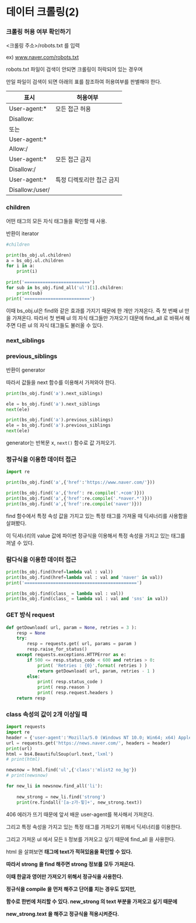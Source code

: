 # 데이터 크롤링(2)



### 크롤링 허용 여부 확인하기



<크롤링 주소>/robots.txt 를 입력

ex) www.naver.com/robots.txt



robots.txt 파일이 검색이 안되면 크롤링이 허락되어 있는 경우며

만일 파일이 검색이 되면 아래의 표를 참조하여 허용여부를 판별해야 한다.

| 표시            | 허용여부                  |
| --------------- | ------------------------- |
| User-agent:*    | 모든 접근 허용            |
| Disallow:       |                           |
| 또는            |                           |
| User-agent:*    |                           |
| Allow:/         |                           |
| User-agent:*    | 모든 접근 금지            |
| Disallow:/      |                           |
| User-agent:*    | 특정 디렉토리만 접근 금지 |
| Disallow:/user/ |                           |



### children



어떤 태그의 모든 자식 태그들을 확인할 때 사용.

반환이 iterator



```python
#children

print(bs_obj.ul.children)
a = bs_obj.ul.children
for i in a:
    print(i)
    
print('=========================')
for sub in bs_obj.find_all('ul')[1].children:
    print(sub)
print('=========================')
```



이때 bs_obj.ul은 find와 같은 효과를 가지기 때문에 한 개만 가져온다. 즉 첫 번째 ul 만을 가져온다. 따라서 첫 번째 ul 의 자식 태그들만 가져오기 대문에 find_all 로 바꿔서 해주면 다른 ul 의 자식 태그들도 불러올 수 있다.



### next_siblings

### previous_siblings



반환이 generator

따라서 값들을 next 함수를 이용해서 가져와야 한다.



```python
print(bs_obj.find('a').next_siblings)

ele = bs_obj.find('a').next_siblings
next(ele)

print(bs_obj.find('a').previous_siblings)
ele = bs_obj.find('a').previous_siblings
next(ele)
```



generator는 반복문 x, `next()` 함수로 값 가져오기.



### 정규식을 이용한 데이터 접근



```python
import re

print(bs_obj.find('a',{'href':'https://www.naver.com/'}))

print(bs_obj.find('a',{'href': re.compile('.+com')}))
print(bs_obj.find('a',{'href':re.compile('.*naver.*')}))
print(bs_obj.find('a',{'href':re.compile('naver')}))
```



find 함수에서 특정 속성 값을 가지고 있는 특정 태그를 가져올 때 딕셔너리를 사용함을 살펴봤다.

이 딕셔너리의 value 값에 파이썬 정규식을 이용해서 특정 속성을 가지고 있는 태그를 꺼낼 수 있다.



### 람다식을 이용한 데이터 접근



```python
print(bs_obj.find(href=lambda val : val))
print(bs_obj.find(href=lambda val : val and 'naver' in val))
print('===========================================')

print(bs_obj.find(class_ = lambda val : val))
print(bs_obj.find(class_ = lambda val : val and 'sns' in val))
```



### GET 방식 request



```python
def getDownload( url, param = None, retries = 3 ):
    resp = None
    try:
        resp = requests.get( url, params = param )
        resp.raise_for_status()
    except requests.exceptions.HTTPError as e:
        if 500 <= resp.status_code < 600 and retries > 0:
            print( 'Retries : {0}'.format( retries ) )
            return getDownload( url, param, retries - 1 )
        else:
            print( resp.status_code )
            print( resp.reason )
            print( resp.request.headers )
    return resp

```



### class 속성의 값이 2개 이상일 때



```python
import requests
import re
header = {'user-agent':'Mozilla/5.0 (Windows NT 10.0; Win64; x64) AppleWebKit/537.36 (KHTML, like Gecko) Chrome/91.0.4472.124 Safari/537.36'}
url = requests.get('https://news.naver.com/', headers = header)
print(url)
html = bs4.BeautifulSoup(url.text,'lxml')
# print(html)

newsnow = html.find('ul',{'class':'mlist2 no_bg'})
# print(newsnow)

for new_li in newsnow.find_all('li'):
    
    new_strong = new_li.find('strong')
    print(re.findall('[a-z가-힣]+', new_strong.text))

```



406 에러가 뜨기 때문에 앞서 배운 user-agent를 복사해서 가져온다.

그리고 특정 속성을 가지고 있는 특정 태그를 가져오기 위해서 딕셔너리를 이용한다.

그리고 가져온 ul 에서 모든 li 정보를 가져오고 싶기 때문에 find_all 을 사용한다.



html 을 살펴보면 <strong> 태그에 text가 적혀있음을 확인할 수 있다.

따라서 strong 을 find 해주면 strong 정보를 모두 가져온다.

이때 한글과 영어만 가져오기 위해서 정규식을 사용한다.

정규식을 compile 을 먼저 해주고 단어를 치는 경우도 있지만, 

함수로 한번에 처리할 수 있다. new_strong 의 text 부분을 가져오고 싶기 때문에 

new_strong.text 을 해주고 정규식을 적용시켜준다.



### 